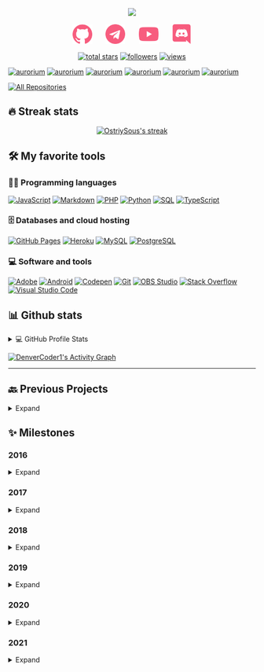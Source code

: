 <div align="center">
<img src="https://i.imgur.com/gtgf88y.gif"></center>
</div>

<p align="center">
<a href="https://github.com/OstriySous" target="_blank"><img alt="Github" src="https://github.com/OstriySous/OstriySous/blob/main/github.png" width="40px"/></a>
&#8287;&#8287;&#8287;&#8287;&#8287;
<a href="https://t.me/OstriySous" target="_blank"><img alt="Telegram" src="https://github.com/OstriySous/OstriySous/blob/main/telegram.png" width="40px"/></a>
&#8287;&#8287;&#8287;&#8287;&#8287;
<a href="https://www.youtube.com/channel/UC93iJKa-KfDMcG61OPtcr5g" target="_blank"><img alt="YouTube" src="https://github.com/OstriySous/OstriySous/blob/main/youtube.png" width="40px"/></a>
&#8287;&#8287;&#8287;&#8287;&#8287;
<a href="https://discordapp.com/users/261495835454341120" target="_blank"><img alt="Discord" src="https://github.com/OstriySous/OstriySous/blob/main/discord.png" width="40px"/></a>
</p>

<p align="center">
  <a href="https://github.com/OstriySous?tab=repositories&sort=stargazers">
    <img alt="total stars" title="Total stars on GitHub" src="https://custom-icon-badges.herokuapp.com/badge/dynamic/json?logo=star&color=55960c&labelColor=488207&label=Stars&style=for-the-badge&query=%24.stars&url=https://api.github-star-counter.workers.dev/user/OstriySous"/></a>
  <a href="https://github.com/OstriySous?tab=followers">
    <img alt="followers" title="Follow me on Github" src="https://custom-icon-badges.herokuapp.com/github/followers/OstriySous?color=236ad3&labelColor=1155ba&style=for-the-badge&logo=person-add&label=Follow&logoColor=white"/></a>
  <a href="https://github.com/OstriySous/View-Counter">
    <img alt="views" title="GitHub profile views" src="https://view-counter-ostriysous.herokuapp.com/"/></a>
</p>

<p align="left">
  <a href="https://github.com/OstriySous/Aurorium"><img width="282" src="https://denvercoder1-github-readme-stats.vercel.app/api/pin/?username=OstriySous&repo=aurorium&theme=react&bg_color=1F222E&title_color=F85D7F&icon_color=F8D866&hide_border=true&show_icons=false" alt="aurorium"></a>
  <a href="https://github.com/OstriySous/Aurorium"><img width="282" src="https://denvercoder1-github-readme-stats.vercel.app/api/pin/?username=OstriySous&repo=aurorium&theme=react&bg_color=1F222E&title_color=F85D7F&icon_color=F8D866&hide_border=true&show_icons=false" alt="aurorium"></a>
  <a href="https://github.com/OstriySous/Aurorium"><img width="282" src="https://denvercoder1-github-readme-stats.vercel.app/api/pin/?username=OstriySous&repo=aurorium&theme=react&bg_color=1F222E&title_color=F85D7F&icon_color=F8D866&hide_border=true&show_icons=false" alt="aurorium"></a>
  <a href="https://github.com/OstriySous/Aurorium"><img width="282" src="https://denvercoder1-github-readme-stats.vercel.app/api/pin/?username=OstriySous&repo=aurorium&theme=react&bg_color=1F222E&title_color=F85D7F&icon_color=F8D866&hide_border=true&show_icons=false" alt="aurorium"></a>
    <a href="https://github.com/OstriySous/Aurorium"><img width="282" src="https://denvercoder1-github-readme-stats.vercel.app/api/pin/?username=OstriySous&repo=aurorium&theme=react&bg_color=1F222E&title_color=F85D7F&icon_color=F8D866&hide_border=true&show_icons=false" alt="aurorium"></a>
    <a href="https://github.com/OstriySous/Aurorium"><img width="282" src="https://denvercoder1-github-readme-stats.vercel.app/api/pin/?username=OstriySous&repo=aurorium&theme=react&bg_color=1F222E&title_color=F85D7F&icon_color=F8D866&hide_border=true&show_icons=false" alt="aurorium"></a>
</p>

<p align="left">
  <a href="https://github.com/OstriySous?tab=repositories&sort=stargazers"><img alt="All Repositories" title="All Repositories" src="https://custom-icon-badges.herokuapp.com/badge/-All%20Repos-2962FF?style=for-the-badge&logoColor=white&logo=repo"/></a>
</p>

## 🔥 Streak stats

<!-- GitHub Readme Streak Stats - https://github.com/DenverCoder1/github-readme-streak-stats -->
<p align="center">
  <a href="https://github.com/OstriySous">
    <img alt="OstriySous's streak" src="https://github-readme-streak-stats.herokuapp.com/?user=OstriySous&theme=monokai-metallian&hide_border=true"/>
  </a>
</p>

## 🛠️ My favorite tools

### 👨‍💻 Programming languages

<p>
    <a href="https://github.com/search?q=user%3ADenverCoder1+language%3Ajavascript"><img alt="JavaScript" src="https://img.shields.io/badge/JavaScript-F7DF1E.svg?logo=javascript&logoColor=black"></a>
    <a href="https://github.com/search?q=user%3ADenverCoder1+language%3Amarkdown"><img alt="Markdown" src="https://img.shields.io/badge/Markdown-000000.svg?logo=markdown&logoColor=white"></a>
    <a href="https://github.com/search?q=user%3ADenverCoder1+language%3Aphp"><img alt="PHP" src="https://img.shields.io/badge/PHP-777BB4.svg?logo=php&logoColor=white"></a>
    <a href="https://github.com/search?q=user%3ADenverCoder1+language%3Apython"><img alt="Python" src="https://img.shields.io/badge/Python-14354C.svg?logo=python&logoColor=white"></a>
    <a href="https://github.com/search?q=user%3ADenverCoder1+language%3Asql"><img alt="SQL" src="https://custom-icon-badges.herokuapp.com/badge/SQL-025E8C.svg?logo=database&logoColor=white"></a>
    <a href="https://github.com/search?q=user%3ADenverCoder1+language%3AtypeScript"><img alt="TypeScript" src="https://img.shields.io/badge/TypeScript-007ACC.svg?logo=typescript&logoColor=white"></a>
</p>

### 🗄️ Databases and cloud hosting

<p>
    <a href="#"><img alt="GitHub Pages" src="https://img.shields.io/badge/GitHub%20Pages-327FC7.svg?logo=github&logoColor=white"></a>
    <a href="#"><img alt="Heroku" src="https://img.shields.io/badge/Heroku-430098.svg?logo=heroku&logoColor=white"></a>
    <a href="#"><img alt="MySQL" src="https://img.shields.io/badge/MySQL-00f.svg?logo=mysql&logoColor=white"></a>
    <a href="#"><img alt="PostgreSQL" src ="https://img.shields.io/badge/PostgreSQL-316192.svg?logo=postgresql&logoColor=white"></a>
</p>

### 💻 Software and tools

<p>
    <a href="#"><img alt="Adobe" src="https://img.shields.io/badge/Adobe-FF0000.svg?logo=adobe&logoColor=white"></a>
    <a href="#"><img alt="Android" src="https://img.shields.io/badge/Android-3DDC84?logo=android&logoColor=white"></a>
    <a href="#"><img alt="Codepen" src="https://img.shields.io/badge/Codepen-000000.svg?logo=codepen&logoColor=white"></a>
    <a href="#"><img alt="Git" src="https://img.shields.io/badge/Git-F05033.svg?logo=git&logoColor=white"></a>
    <a href="#"><img alt="OBS Studio" src="https://img.shields.io/badge/-OBS%20Studio-302E31?logo=obs-studio&logoColor=white"></a>
    <a href="#"><img alt="Stack Overflow" src="https://img.shields.io/badge/-Stack%20Overflow-FE7A16?logo=stack-overflow&logoColor=white"></a>
    <a href="#"><img alt="Visual Studio Code" src="https://img.shields.io/badge/Visual%20Studio%20Code-0078d7.svg?logo=visual-studio-code&logoColor=white"></a>
</p>

## 📊 Github stats

<!-- https://github.com/anuraghazra/github-readme-stats -->
<details> 
  <summary>💻 GitHub Profile Stats</summary>
  <br/>
    <a href="https://github.com/anuraghazra/github-readme-stats"><img alt="OstriySous's Github Stats" src="https://denvercoder1-github-readme-stats.vercel.app/api/?username=OstriySous&show_icons=true&count_private=true&theme=react&hide_border=true&bg_color=1F222E&title_color=F85D7F&icon_color=F8D866" height="192px"/></a>
  <a href="https://github.com/anuraghazra/github-readme-stats"><img alt="OstriySous's Top Languages" src="https://github-readme-stats.vercel.app/api/top-langs/?username=OstriySous&langs_count=8&layout=compact&theme=react&hide_border=true&bg_color=1F222E&title_color=F85D7F&icon_color=F8D866&hide=Jupyter%20Notebook" height="192px"/></a>
  <br/>
  <b>Note:</b> Top languages is only a metric of the languages my public code consists of and doesn't reflect experience or skill level.
</details>

<a href="https://github.com/ashutosh00710/github-readme-activity-graph"><img alt="DenverCoder1's Activity Graph" src="https://activity-graph.herokuapp.com/graph?username=OstriySous&bg_color=1F222E&color=F8D866&line=F85D7F&point=FFFFFF&hide_border=true" /></a>
____
<h2>🔙 Previous Projects</h2>
<details>
  <summary>Expand</summary>
  
  - Development of my own information security forum [(IPS CMS)](https://invisioncommunity.com/)
  
  - Website development for a TV transportation company from Finland

  - [Website](http://intabakopt.ru/) for the tobacco production company

  - Writing a game bot on VK API for youtuber [Sodyan](https://www.youtube.com/channel/UCIWbvEaoTs8qtfVwi6BXkxQ) (1.34 M Subscribers)

  - Major GTA 5 project (Classified now)
</details>

<h2>✨ Milestones</h2>
<h3>2016</h2>
<details>
  <summary>Expand</summary>
  
- Start learning programming (JavaScript)
</details>

<h3>2017</h2>
<details>
  <summary>Expand</summary>
  
- Learned how to create websites (HTML, CSS, JS)
</details>

<h3>2018</h2>
<details>
  <summary>Expand</summary>
  
- Hacking multiple minecraft launchers

- Learned to create forums
</details>

<h3>2019</h2>
<details>
  <summary>Expand</summary>
  
- Learned the VK API

- Learned PHP 5.6, 7.1

- Start using MySQL in projects
</details>

<h3>2020</h2>
<details>
  <summary>Expand</summary>
  
- Started using [RedBean](https://redbeanphp.com/index.php) in projects

- Learned GIT and NPM services

- Getting started with an in-depth study of TypeScript and C#

- Learned Postgresql
</details>

<h3>2021</h2>
<details>
  <summary>Expand</summary>
  
- Learned Docker and Docker-compose

- Learned Discord oAuth2 Implementation

- Learned Deno

- [Learned Vue](https://vuejs.org)

- [Learned Discord API](https://discord.com/developers/applications)
</details>
